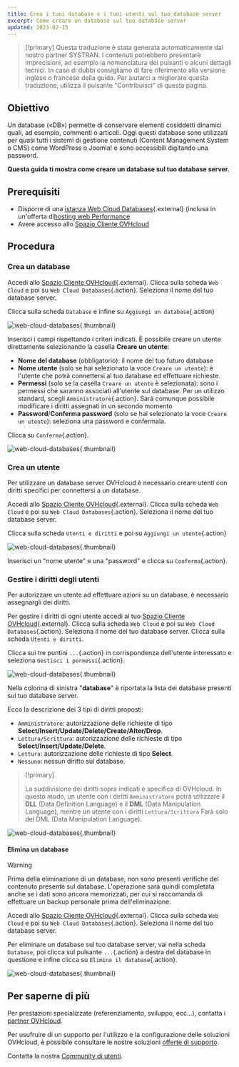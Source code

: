 ```yaml
---
title: Crea i tuoi database e i tuoi utenti sul tuo database server
excerpt: Come creare un database sul tuo database server
updated: 2023-02-15
---
```


> [!primary]
> Questa traduzione è stata generata automaticamente dal nostro partner SYSTRAN. I contenuti potrebbero presentare imprecisioni, ad esempio la nomenclatura dei pulsanti o alcuni dettagli tecnici. In caso di dubbi consigliamo di fare riferimento alla versione inglese o francese della guida. Per aiutarci a migliorare questa traduzione, utilizza il pulsante "Contribuisci" di questa pagina.
>

## Obiettivo

Un database («DB») permette di conservare elementi cosiddetti dinamici quali, ad esempio, commenti o articoli. Oggi questi database sono utilizzati per quasi tutti i sistemi di gestione contenuti (Content Management System o CMS) come WordPress o Joomla! e sono accessibili digitando una password.

**Questa guida ti mostra come creare un database sul tuo database server.**

## Prerequisiti

- Disporre di una [istanza Web Cloud Databases](https://www.ovh.it/cloud/cloud-databases/){.external} (inclusa in un'offerta di[hosting web Performance](/links/web/hosting)
- Avere accesso allo [Spazio Cliente OVHcloud](/links/manager)

## Procedura

### Crea un database

Accedi allo [Spazio Cliente OVHcloud](/links/manager){.external}. Clicca sulla scheda `Web Cloud` e poi su `Web Cloud Databases`{.action}. Seleziona il nome del tuo database server.

Clicca sulla scheda `Database` e infine su `Aggiungi un database`{.action}

![web-cloud-databases](images/add-database.png){.thumbnail}

Inserisci i campi rispettando i criteri indicati. È possibile creare un utente direttamente selezionando la casella **Creare un utente**:

- **Nome del database** (obbligatorio): il nome del tuo futuro database
- **Nome utente** (solo se hai selezionato la voce `Creare un utente`): è l'utente che potrà connettersi al tuo database ed effettuare richieste.
- **Permessi** (solo se la casella `Creare un utente` è selezionata): sono i permessi che saranno associati all'utente sul database. Per un utilizzo standard, scegli `Amministratore`{.action}. Sarà comunque possibile modificare i diritti assegnati in un secondo momento
- **Password**/**Conferma password** (solo se hai selezionato la voce `Creare un utente`): seleziona una password e confermala.

Clicca su `Conferma`{.action}.

![web-cloud-databases](images/add-database-confirmation.png){.thumbnail}

### Crea un utente

Per utilizzare un database server OVHcloud è necessario creare utenti con diritti specifici per connettersi a un database.

Accedi allo [Spazio Cliente OVHcloud](/links/manager){.external}. Clicca sulla scheda `Web Cloud` e poi su `Web Cloud Databases`{.action}. Seleziona il nome del tuo database server.

Clicca sulla scheda `Utenti e diritti` e poi su `Aggiungi un utente`{.action}

![web-cloud-databases](images/add-user.png){.thumbnail}

Inserisci un "nome utente" e una "password" e clicca su `Conferma`{.action}.

### Gestire i diritti degli utenti

Per autorizzare un utente ad effettuare azioni su un database, è necessario assegnargli dei diritti.

Per gestire i diritti di ogni utente accedi al tuo [Spazio Cliente OVHcloud](/links/manager){.external}. Clicca sulla scheda `Web Cloud` e poi su `Web Cloud Databases`{.action}. Seleziona il nome del tuo database server. Clicca sulla scheda `Utenti e diritti`.

Clicca sui tre puntini `...`{.action} in corrispondenza dell'utente interessato e seleziona `Gestisci i permessi`{.action}.

![web-cloud-databases](images/manage-rights.png){.thumbnail}

Nella colonna di sinistra "**database**" è riportata la lista dei database presenti sul tuo database server.

Ecco la descrizione dei 3 tipi di diritti proposti:

- `Amministratore`: autorizzazione delle richieste di tipo **Select/Insert/Update/Delete/Create/Alter/Drop**.
- `Lettura/Scrittura`: autorizzazione delle richieste di tipo **Select/Insert/Update/Delete**.
- `Lettura`: autorizzazione delle richieste di tipo **Select**.
- `Nessuno`: nessun diritto sul database.

> [!primary]
> 
> La suddivisione dei diritti sopra indicati è specifica di OVHcloud. In questo modo, un utente con i diritti `Amministratore` potrà utilizzare il **DLL** (Data Definition Language) e il **DML** (Data Manipulation Language), mentre un utente con i diritti `Lettura/Scrittura` Farà solo del DML (Data Manipulation Language).

![web-cloud-databases](images/changing-user-rights.png){.thumbnail}

#### Elimina un database

> [!warning]
>
> Prima della eliminazione di un database, non sono presenti
> verifiche del contenuto presente sul database. L'operazione sarà quindi completata anche se
> i dati sono ancora memorizzati, per cui si raccomanda di effettuare
> un backup personale prima dell'eliminazione.
> 

Accedi allo [Spazio Cliente OVHcloud](/links/manager){.external}. Clicca sulla scheda `Web Cloud` e poi su `Web Cloud Databases`{.action}. Seleziona il nome del tuo database server.

Per eliminare un database sul tuo database server, vai nella scheda `Database`, poi clicca sul pulsante `...`{.action} a destra del database in questione e infine clicca su `Elimina il database`{.action}.

![web-cloud-databases](images/delete-the-database.png){.thumbnail}

## Per saperne di più

Per prestazioni specializzate (referenziamento, sviluppo, ecc...), contatta i [partner OVHcloud](/links/partner).

Per usufruire di un supporto per l'utilizzo e la configurazione delle soluzioni OVHcloud, è possibile consultare le nostre soluzioni [offerte di supporto](/links/support).

Contatta la nostra [Community di utenti](/links/community).